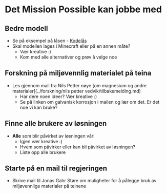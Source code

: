 # Det Mission Possible kan jobbe med

## Bedre modell
- Se på eksempel på låsen - [Kodelås](https://partilageret.no/products/skaplas?variant=41886339596454)
- Skal modellen lages i Minecraft eller på en annen måte?
   - Vær kreative :)
   - Kom med alle alternativer og prøv å velge noe
 
## Forskning på miljøvennlig materialet på teina
- Les gjennom mail fra Nils Petter nøye [om magnesium og andre materialer](../forskning/nils petter vedvik/tilbakemelding.md)
  - Har dere noen ideer? Vær kreative :)
  - Se på linken om galvanisk korrosjon i mailen og lær om det. Er det noe vi kan bruke?
 
## Finne alle brukere av løsningen
- **Alle** som blir påvirket av løsningen vår!
  - Igjen vær kreative :)
  - Hvem som påvirker eller kan bli påvirket av løsningen?
  - Liste opp alle brukere

## Starte på en mail til regjeringen
- Skrive mail til Jonas Gahr Støre om muligheter for å pålegge bruk av miljøvennlige materialer på teinene
